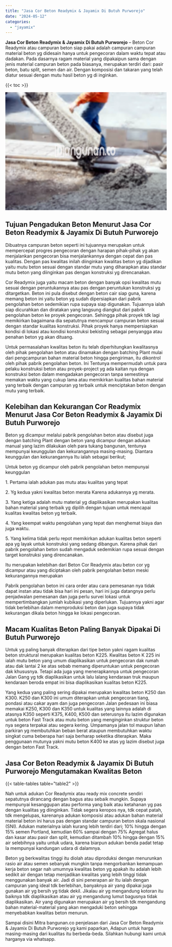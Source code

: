 ```yaml
---
title: "Jasa Cor Beton Readymix & Jayamix Di Butuh Purworejo"
date: "2024-05-12"
categories: 
  - "jayamix"
---
```


**Jasa Cor Beton Readymix & Jayamix Di Butuh Purworejo** – Beton Cor Readymix atau campuran beton siap pakai adalah campuran campuran material beton yg didesain hanya untuk pengecoran dalam waktu tepat atau dadakan. Pada dasarnya ragam material yang dipakaipun sama dengan jenis material campuran beton pada biasanya, merupakan terdiri dari: pasir beton, batu split, semen dan air. Dengan komposisi dan takaran yang telah diatur sesuai dengan mutu hasil beton yg di inginkan.

{{< toc >}}

![Jasa Cor Beton Readymix & Jayamix Di Butuh Purworejo](/images/jasa-cor-readymix-52.png)

## Tujuan Pengadukan Beton Menurut Jasa Cor Beton Readymix & Jayamix Di Butuh Purworejo

Dibuatnya campuran beton seperti ini tujuannya merupakan untuk mempercepat progres pengecoran dengan harapan pihak-pihak yg akan menjalankan pengecoran bisa menjalankannya dengan cepat dan pas kualitas. Dengan pas kwalitas inilah diinginkan kwalitas beton yg dijadikan yaitu mutu beton sesuai dengan standar mutu yang diharapkan atau standar mutu beton yang diinginkan pas dengan konstruksi yg direncanakan.

Cor Readymix juga yaitu macam beton dengan banyak opsi kwalitas mutu sesuai dengan peruntukannya atau pas dengan peruntukan konstruksi yg ditargetkan. Beton ini pula disebut dengan beton cair siap guna, karena memang beton ini yaitu beton yg sudah dipersiapkan dari pabrik pengolahan beton sedemikian rupa supaya siap digunakan. Tujuannya ialah siap dicurahkan dan diratakan yang langsung diangkut dari pabrik pengolahan beton ke proyek pengecoran. Sehingga pihak proyek tdk lagi memikirkan bagaimana dia sepatutnya mencampur campuran beton sesuai dengan standar kualitas konstruksi. Pihak proyek hanya mempersiapkan kondisi di lokasi atau kondisi konstruksi bekisting sebagai penyangga atau penahan beton yg akan dituang.

Untuk permasalahan kwalitas beton itu telah diperhitungkan kwalitasnya oleh pihak pengolahan beton atau dinamakan dengan batching Plant mulai dari pengcampuran bahan material beton hingga pengiriman, itu dikontrol oleh pihak pabrik pengolahan beton. Ini Tentunya mempermudah untuk para pelaku konstruksi beton atau proyek-project yg ada kaitan nya dengan konstruksi beton dalam mengadakan pengecoran tanpa semestinya memakan waktu yang cukup lama atau memikirkan kualitas bahan material yang terbaik dengan campuran yg terbaik untuk menciptakan beton dengan mutu yang terbaik.

## Kelebihan dan Kekurangan Cor Readymix Menurut Jasa Cor Beton Readymix & Jayamix Di Butuh Purworejo

Beton yg dicampur melalui pabrik pengolahan beton atau disebut juga dengan batching Plant dengan beton yang dicampur dengan adukan manual yang lazim dilakukan oleh para tukang bangunan, tentunya mempunyai keunggulan dan kekurangannya masing-masing. Diantara keunggulan dan kekurangannya Itu ialah sebagai berikut;

Untuk beton yg dicampur oleh pabrik pengolahan beton mempunyai keunggulan

1\. Pertama ialah adukan pas mutu atau kualitas yang tepat

2\. Yg kedua yakni kwalitas beton merata Karena adukannya yg merata.

3\. Yang ketiga adalah mutu material yg diaplikasikan merupakan kualitas bahan material yang terbaik yg dipilih dengan tujuan untuk mencapai kualitas kwalitas beton yg terbaik.

4\. Yang keempat waktu pengolahan yang tepat dan menghemat biaya dan juga waktu.

5\. Yang kelima tidak perlu repot memikirkan adukan kualitas beton seperti apa yg layak untuk konstruksi yang sedang dibangun. Karena pihak dari pabrik pengolahan beton sudah mengaduk sedemikian rupa sesuai dengan target konstruksi yang direncanakan.

Itu merupakan kelebihan dari Beton Cor Readymix atau beton cor yg dicampur atau yang diciptakan oleh pabrik pengolahan beton meski kekurangannya merupakan

Pabrik pengolahan beton ini cara order atau cara pemesanan nya tidak dapat instan atau tidak bisa hari ini pesan, hari ini juga datangnya perlu penjadwalan pemesanan dan juga perlu survei lokasi untuk mempertimbangkan jumlah kubikasi yang diperlukan. Tujuannya yakni agar tidak berlebihan dalam memproduksi beton dan juga supaya tidak kekurangan dikala beton hingga ke lokasi pengecoran.

## Macam Kualitas Beton Paling Banyak Dipakai Di Butuh Purworejo

Untuk yg paling banyak diterapkan dari tipe beton yakni ragam kualitas beton struktural merupakan kualitas beton K225. Kwalitas beton K 225 ini ialah mutu beton yang umum diaplikasikan untuk pengecoran dak rumah atau dak lantai 2 ke atas sebab memang diperuntukan untuk pengecoran dak khususnya. Tetapi ada juga yang menerapkannya untuk pengecoran Jalan Gang yg tdk diaplikasikan untuk lalu lalang kendaraan truk maupun kendaraan beroda empat ini bisa diaplikasikan kualitas beton K225.

Yang kedua yang paling sering dipakai merupakan kwalitas beton K250 dan K300. K250 dan K300 ini umum diterapkan untuk pengecoran tiang, pondasi atau cakar ayam dan juga pengecoran Jalan pedesaan ini biasa memakai K250, K300 dan K350 untuk kualitas yang lainnya adalah di atasnya K350 seperti K375, K400, K500 dan seterusnya itu lazim digunakan untuk beton Fast Track atau mutu beton yang menginginkan struktur beton nya segera terpakai atau segera kering. Umpamanya jalan tol maupun lahan parkiran yg membutuhkan beban berat ataupun membutuhkan waktu singkat cuma beberapa hari saja berharap seketika diterapkan. Maka penggunaan mutunya yakni mutu beton K400 ke atas yg lazim disebut juga dengan beton Fast Track.

## Jasa Cor Beton Readymix & Jayamix Di Butuh Purworejo Mengutamakan Kwalitas Beton

{{< table-tables table="table2" >}}

Nah untuk adukan Cor Readymix atau ready mix concrete sendiri sepatutnya dirancang dengan bagus atau sebaik mungkin. Supaya mempunyai kesanggupan atau performa yang baik atau ketahanan yg pas dengan kualitas yg diinginkan. Tidak segera keropos nya, tdk cepat patah, tdk mengelupas, karenanya adukan komposisi atau adukan bahan material material beton ini harus pas dengan standar campuran beton skala nasional (SNI). Adukan materialnya ialah kurang lebih terdiri dari; 10% hingga dengan 15% semen Portland, kemudian 60% sampai dengan 75% Agregat halus dan kasar atau pasir dan split, kemudian ditambah 10% hingga dengan 15% air selebihnya yaitu untuk udara, karena biarpun adukan benda padat tetap Ia mempunyai kandungan udara di dalamnya.

Beton yg berkwalitas tinggi itu diolah atau diproduksi dengan menurunkan rasio air atau semen sebanyak mungkin tanpa mengorbankan kemampuan kerja beton segar nah umumnya kwalitas beton yg apakah itu adalah lebih sedikit air dengan tetap menjadikan kwalitas yang lebih tinggi tidak menggunakan banyak air. Jadi di sini penerapan air Itu ialah dengan campuran yang ideal tdk berlebihan, banyaknya air yang dipakai juga gunakan air yg bersih yg tidak dekil. Jikalau air yg mengandung kotoran itu baiknya tdk diaplikasikan atau air yg mengandung lumut bagusnya tidak diaplikasikan. Air yang digunakan merupakan air yg bersih tdk mengandung bahan material-material yang akan mengaduki beton sehingga menyebabkan kwalitas beton menurun.

Sampai disini Mitra bangunan.co penjelasan dari Jasa Cor Beton Readymix & Jayamix Di Butuh Purworejo yg kami paparkan, Adapun untuk harga masing-masing dari kualitas itu berbeda-beda. Silahkan hubungi kami untuk harganya via whatsapp.
